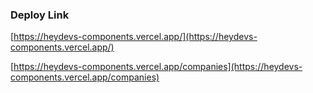 ### Deploy Link 
[https://heydevs-components.vercel.app/](https://heydevs-components.vercel.app/)

[https://heydevs-components.vercel.app/companies](https://heydevs-components.vercel.app/companies)